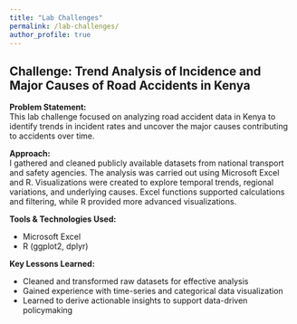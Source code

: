 ```yaml
---
title: "Lab Challenges"
permalink: /lab-challenges/
author_profile: true
---
```

## Challenge: Trend Analysis of Incidence and Major Causes of Road Accidents in Kenya

**Problem Statement:**  
This lab challenge focused on analyzing road accident data in Kenya to identify trends in incident 
rates and uncover the major causes contributing to accidents over time.

**Approach:**  
I gathered and cleaned publicly available datasets from national transport and safety agencies. The analysis was carried out using Microsoft Excel and R. Visualizations were created to explore temporal trends, regional variations, and underlying causes. Excel functions supported calculations and filtering, while R provided more advanced visualizations.

**Tools & Technologies Used:**  
- Microsoft Excel  
- R (ggplot2, dplyr)

**Key Lessons Learned:**  
- Cleaned and transformed raw datasets for effective analysis  
- Gained experience with time-series and categorical data visualization  
- Learned to derive actionable insights to support data-driven policymaking
